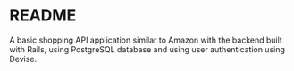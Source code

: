 # README

A basic shopping API application similar to Amazon with the backend built with Rails, using PostgreSQL database and using user authentication using Devise.